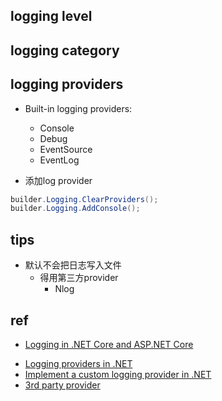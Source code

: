 
## logging level

## logging category

## logging providers


+ Built-in logging providers:
    + Console
    + Debug
    + EventSource
    + EventLog

+ 添加log provider
```c#
builder.Logging.ClearProviders();
builder.Logging.AddConsole();
```

## tips
+ 默认不会把日志写入文件
    + 得用第三方provider
        + Nlog

## ref
+ [Logging in .NET Core and ASP.NET Core](https://learn.microsoft.com/en-us/aspnet/core/fundamentals/logging/?view=aspnetcore-7.0)
<!-- logging provider -->
+ [Logging providers in .NET](https://learn.microsoft.com/en-us/dotnet/core/extensions/logging-providers)
+ [Implement a custom logging provider in .NET](https://learn.microsoft.com/en-us/dotnet/core/extensions/custom-logging-provider)
+ [3rd party provider](https://learn.microsoft.com/zh-cn/aspnet/core/fundamentals/logging/?view=aspnetcore-7.0#third-party-logging-providers)